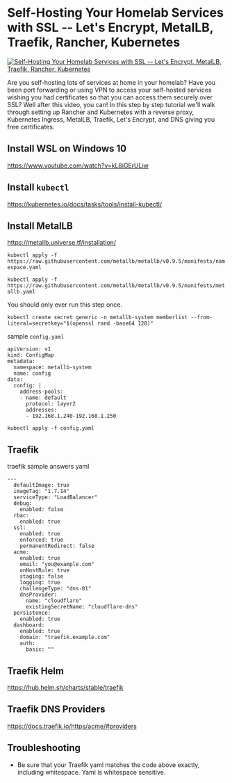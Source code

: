 # Self-Hosting Your Homelab Services with SSL -- Let's Encrypt, MetalLB, Traefik, Rancher, Kubernetes

[![Self-Hosting Your Homelab Services with SSL -- Let's Encrypt, MetalLB, Traefik, Rancher, Kubernetes](http://img.youtube.com/vi/pAM2GBCDGTo/0.jpg)](https://www.youtube.com/watch?v=pAM2GBCDGTo "Self-Hosting Your Homelab Services with SSL -- Let's Encrypt, MetalLB, Traefik, Rancher, Kubernetes")


Are you self-hosting lots of services at home in your homelab?  Have you been port forwarding or using VPN to access your self-hosted services wishing you had certificates so that you can access them securely over SSL?  Well after this video, you can!  In this step by step tutorial we'll walk through setting up Rancher and Kubernetes with a reverse proxy, Kubernetes Ingress, MetalLB, Traefik, Let's Encrypt, and DNS giving you free certificates.   


## Install WSL on Windows 10

https://www.youtube.com/watch?v=kL8iGErULiw


## Install `kubectl`

https://kubernetes.io/docs/tasks/tools/install-kubectl/


## Install MetalLB

https://metallb.universe.tf/installation/

`kubectl apply -f https://raw.githubusercontent.com/metallb/metallb/v0.9.5/manifests/namespace.yaml`

`kubectl apply -f https://raw.githubusercontent.com/metallb/metallb/v0.9.5/manifests/metallb.yaml`

You should only ever run this step once.

`kubectl create secret generic -n metallb-system memberlist --from-literal=secretkey="$(openssl rand -base64 128)"`


sample `config.yaml`

```
apiVersion: v1
kind: ConfigMap
metadata:
  namespace: metallb-system
  name: config
data:
  config: |
    address-pools:
    - name: default
      protocol: layer2
      addresses:
      - 192.168.1.240-192.168.1.250
```

`kubectl apply -f config.yaml`

## Traefik

traefik sample answers yaml


```
---
  defaultImage: true
  imageTag: "1.7.14"
  serviceType: "LoadBalancer"
  debug: 
    enabled: false
  rbac: 
    enabled: true
  ssl: 
    enabled: true
    enforced: true
    permanentRedirect: false
  acme: 
    enabled: true
    email: "you@example.com"
    onHostRule: true
    staging: false
    logging: true
    challengeType: "dns-01"
    dnsProvider:
      name: "cloudflare"
      existingSecretName: "cloudflare-dns"
  persistence: 
    enabled: true
  dashboard: 
    enabled: true
    domain: "traefik.example.com"
    auth: 
      basic: ""
```


## Traefik Helm

https://hub.helm.sh/charts/stable/traefik


## Traefik DNS Providers

https://docs.traefik.io/https/acme/#providers

## Troubleshooting

* Be sure that your Traefik yaml matches the code above exactly, including whitespace.  Yaml is whitespace sensitive.
